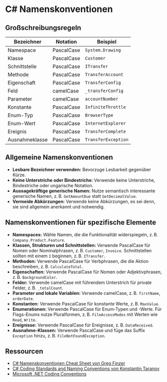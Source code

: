# C# Namenskonventionen

## Großschreibungsregeln

| Bezeichner   | Notation    | Beispiel             |
|--------------|-------------|----------------------|
| Namespace    | PascalCase  | `System.Drawing`     |
| Klasse       | PascalCase  | `Customer`           |
| Schnittstelle| PascalCase  | `ITransfer`          |
| Methode      | PascalCase  | `TransferAccount`    |
| Eigenschaft  | PascalCase  | `TransferConfig`     |
| Feld         | camelCase   | `_transferConfig`    |
| Parameter    | camelCase   | `accountNumber`      |
| Konstante    | PascalCase  | `InfiniteThrottle`   |
| Enum-Typ     | PascalCase  | `BrowserType`        |
| Enum-Wert    | PascalCase  | `InternetExplorer`   |
| Ereignis     | PascalCase  | `TransferComplete`   |
| Ausnahmeklasse| PascalCase | `TransferException`  |

## Allgemeine Namenskonventionen

- **Lesbare Bezeichner verwenden:** Bevorzuge Lesbarkeit gegenüber Kürze.
- **Keine Unterstriche oder Bindestriche:** Verwende keine Unterstriche, Bindestriche oder ungarische Notation.
- **Aussagekräftige generische Namen:** Nutze semantisch interessante generische Namen, z. B. `GetAmountDue` statt `GetDecimalValue`.
- **Vermeide Abkürzungen:** Verwende keine Abkürzungen, es sei denn, sie sind allgemein anerkannt und notwendig.

## Namenskonventionen für spezifische Elemente

- **Namespaces:** Wähle Namen, die die Funktionalität widerspiegeln, z. B. `Company.Product.Feature`.
- **Klassen, Strukturen und Schnittstellen:** Verwende PascalCase für Nomen oder Nominalphrasen, z. B. `Customer`, `Invoice`. Schnittstellen sollten mit einem `I` beginnen, z. B. `ITransfer`.
- **Methoden:** Verwende PascalCase für Verbphrasen, die die Aktion beschreiben, z. B. `CalculateTotal`.
- **Eigenschaften:** Verwende PascalCase für Nomen oder Adjektivphrasen, z. B. `BackgroundColor`.
- **Felder:** Verwende camelCase mit führendem Unterstrich für private Felder, z. B. `_totalCount`.
- **Parameter und lokale Variablen:** Verwende camelCase, z. B. `firstName`, `orderDate`.
- **Konstanten:** Verwende PascalCase für konstante Werte, z. B. `MaxValue`.
- **Enumerationen:** Verwende PascalCase für Enum-Typen und -Werte. Für Flags-Enums nutze Pluralformen, z. B. `FileAccessModes` mit Werten wie `Read`, `Write`.
- **Ereignisse:** Verwende PascalCase für Ereignisse, z. B. `DataReceived`.
- **Ausnahme-Klassen:** Verwende PascalCase und füge das Suffix `Exception` hinzu, z. B. `FileNotFoundException`.

## Ressourcen

- [C# Namenskonventionen Cheat Sheet von Greg Finzer](https://cheatography.com/gregfinzer/cheat-sheets/c-naming-conventions/pdf/)
- [C# Coding Standards and Naming Conventions von Konstantin Taranov](https://github.com/ktaranov/naming-convention/blob/master/C%23%20Coding%20Standards%20and%20Naming%20Conventions.md)
- [Microsoft .NET Coding Conventions](https://learn.microsoft.com/en-us/dotnet/csharp/fundamentals/coding-style/coding-conventions)